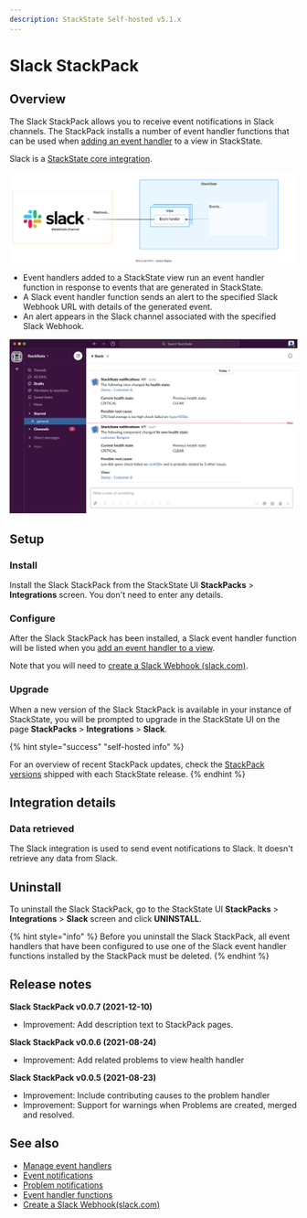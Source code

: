 ```yaml
---
description: StackState Self-hosted v5.1.x 
---
```


# Slack StackPack

## Overview

The Slack StackPack allows you to receive event notifications in Slack channels. The StackPack installs a number of event handler functions that can be used when [adding an event handler](/use/events/manage-event-handlers.md#add-event-handler) to a view in StackState.

Slack is a [StackState core integration](/stackpacks/integrations/about_integrations.md#stackstate-core-integrations "StackState Self-Hosted only").

![Slack StackPack](/.gitbook/assets/stackpack-slack.svg)

* Event handlers added to a StackState view run an event handler function in response to events that are generated in StackState.
* A Slack event handler function sends an alert to the specified Slack Webhook URL with details of the generated event.
* An alert appears in the Slack channel associated with the specified Slack Webhook.

![Slack alert](/.gitbook/assets/slack_alert.png)

## Setup

### Install

Install the Slack StackPack from the StackState UI **StackPacks** > **Integrations** screen. You don't need to enter any details.

### Configure

After the Slack StackPack has been installed, a Slack event handler function will be listed when you [add an event handler to a view](/use/events/manage-event-handlers.md#add-event-handler).

Note that you will need to [create a Slack Webhook \(slack.com\)](https://api.slack.com/messaging/webhooks).

### Upgrade

When a new version of the Slack StackPack is available in your instance of StackState, you will be prompted to upgrade in the StackState UI on the page **StackPacks** > **Integrations** > **Slack**. 

{% hint style="success" "self-hosted info" %}
    
For an overview of recent StackPack updates, check the [StackPack versions](/setup/upgrade-stackstate/stackpack-versions.md) shipped with each StackState release.
{% endhint %}

## Integration details

### Data retrieved

The Slack integration is used to send event notifications to Slack. It doesn't retrieve any data from Slack.

## Uninstall

To uninstall the Slack StackPack, go to the StackState UI **StackPacks** > **Integrations** > **Slack** screen and click **UNINSTALL**.

{% hint style="info" %}
Before you uninstall the Slack StackPack, all event handlers that have been configured to use one of the Slack event handler functions installed by the StackPack must be deleted.
{% endhint %}

## Release notes

**Slack StackPack v0.0.7 (2021-12-10)** 

- Improvement: Add description text to StackPack pages.

**Slack StackPack v0.0.6 (2021-08-24)**

* Improvement: Add related problems to view health handler

**Slack StackPack v0.0.5 (2021-08-23)**

* Improvement: Include contributing causes to the problem handler
* Improvement: Support for warnings when Problems are created, merged and resolved.


## See also

* [Manage event handlers](/use/events/manage-event-handlers.md)
* [Event notifications](/use/events/event-notifications.md)
* [Problem notifications](/use/problem-analysis/problem_notifications.md)
* [Event handler functions](/develop/developer-guides/custom-functions/event-handler-functions.md "StackState Self-Hosted only")
* [Create a Slack Webhook\(slack.com\)](https://api.slack.com/messaging/webhooks)
